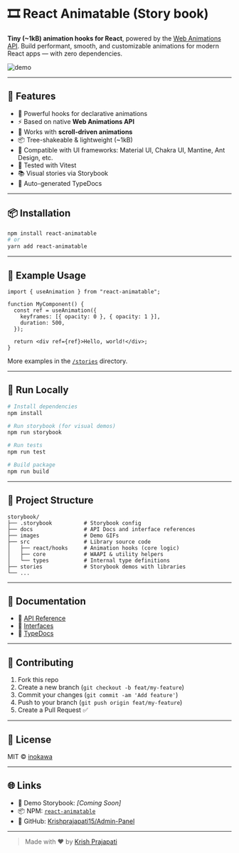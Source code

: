 # 🎞️ React Animatable (Story book)

**Tiny (~1kB) animation hooks for React**, powered by the [Web Animations API](https://developer.mozilla.org/en-US/docs/Web/API/Web_Animations_API). Build performant, smooth, and customizable animations for modern React apps — with zero dependencies.

![demo](./demo.gif)

---

## 🚀 Features

- 🔁 Powerful hooks for declarative animations
- ⚡ Based on native **Web Animations API**
- 🎯 Works with **scroll-driven animations**
- 📦 Tree-shakeable & lightweight (~1kB)
- 🎨 Compatible with UI frameworks: Material UI, Chakra UI, Mantine, Ant Design, etc.
- 🧪 Tested with Vitest
- 📚 Visual stories via Storybook
- 📘 Auto-generated TypeDocs

---

## 📦 Installation

```bash
npm install react-animatable
# or
yarn add react-animatable
```

---

## 🧩 Example Usage

```tsx
import { useAnimation } from "react-animatable";

function MyComponent() {
  const ref = useAnimation({
    keyframes: [{ opacity: 0 }, { opacity: 1 }],
    duration: 500,
  });

  return <div ref={ref}>Hello, world!</div>;
}
```

More examples in the [`/stories`](./stories) directory.

---

## 🧪 Run Locally

```bash
# Install dependencies
npm install

# Run storybook (for visual demos)
npm run storybook

# Run tests
npm run test

# Build package
npm run build
```

---

## 📁 Project Structure

```
storybook/
├── .storybook          # Storybook config
├── docs                # API Docs and interface references
├── images              # Demo GIFs
├── src                 # Library source code
│   ├── react/hooks     # Animation hooks (core logic)
│   ├── core            # WAAPI & utility helpers
│   └── types           # Internal type definitions
├── stories             # Storybook demos with libraries
└── ...
```

---

## 📘 Documentation

- 📄 [API Reference](./docs/API.md)
- 🧩 [Interfaces](./docs/interfaces)
- 📕 [TypeDocs](./lib/index.d.ts)

---

## 🤝 Contributing

1. Fork this repo
2. Create a new branch (`git checkout -b feat/my-feature`)
3. Commit your changes (`git commit -am 'Add feature'`)
4. Push to your branch (`git push origin feat/my-feature`)
5. Create a Pull Request ✅

---

## 📄 License

MIT © [inokawa](https://github.com/inokawa)

---

## 🌐 Links

- 🧠 Demo Storybook: _[Coming Soon]_
- 📦 NPM: [`react-animatable`](https://www.npmjs.com/package/react-animatable)
- 🐙 GitHub: [Krishprajapati15/Admin-Panel](https://github.com/Krishprajapati15/Admin-Panel)

---

> Made with ❤️ by [Krish Prajapati](https://github.com/Krishprajapati15)

